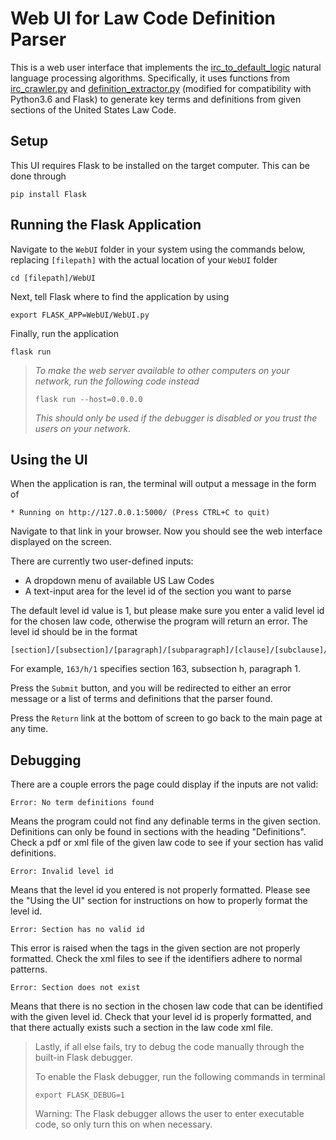 # Web UI for Law Code Definition Parser
This is a web user interface that implements the [irc_to_default_logic](https://github.com/mpertierra/irc_to_default_logic) natural language processing algorithms. Specifically, it uses functions from [irc_crawler.py](https://github.com/mpertierra/irc_to_default_logic/blob/master/scripts/irc_crawler.py) and [definition_extractor.py](https://github.com/mpertierra/irc_to_default_logic/blob/master/scripts/definition_extractor.py) (modified for compatibility with Python3.6 and Flask) to generate key terms and definitions from given sections of the United States Law Code.

## Setup
This UI requires Flask to be installed on the target computer. This can be done through
```
pip install Flask
```

## Running the Flask Application
Navigate to the ```WebUI``` folder in your system using the commands below, replacing ```[filepath]``` with the actual location of your ```WebUI``` folder

```
cd [filepath]/WebUI
```
Next, tell Flask where to find the application by using
```
export FLASK_APP=WebUI/WebUI.py
```
Finally, run the application
```
flask run
```

>_To make the web server available to other computers on your network, run the following code instead_
>```
>flask run --host=0.0.0.0
>```
>_This should only be used if the debugger is disabled or you trust the users on your network._

## Using the UI
When the application is ran, the terminal will output a message in the form of
```
* Running on http://127.0.0.1:5000/ (Press CTRL+C to quit)
```
Navigate to that link in your browser. Now you should see the web interface displayed on the screen.

There are currently two user-defined inputs:
* A dropdown menu of available US Law Codes
* A text-input area for the level id of the section you want to parse

The default level id value is 1, but please make sure you enter a valid level id for the chosen law code, otherwise the program will return an error. The level id should be in the format
```
[section]/[subsection]/[paragraph]/[subparagraph]/[clause]/[subclause]/[item]/[subitem]/[subsubitem]
```
For example, ```163/h/1``` specifies section 163, subsection h, paragraph 1.

Press the ```Submit``` button, and you will be redirected to either an error message or a list of terms and definitions that the parser found.

Press the ```Return``` link at the bottom of screen to go back to the main page at any time.


## Debugging
There are a couple errors the page could display if the inputs are not valid:
```
Error: No term definitions found
```
Means the program could not find any definable terms in the given section. Definitions can only be found in sections with the heading "Definitions". Check a pdf or xml file of the given law code to see if your section has valid definitions.

```
Error: Invalid level id
```
Means that the level id you entered is not properly formatted. Please see the "Using the UI" section for instructions on how to properly format the level id.

```
Error: Section has no valid id
```
This error is raised when the tags in the given section are not properly formatted. Check the xml files to see if the identifiers adhere to normal patterns.

```
Error: Section does not exist
```
Means that there is no section in the chosen law code that can be identified with the given level id. Check that your level id is properly formatted, and that there actually exists such a section in the law code xml file.

>Lastly, if all else fails, try to debug the code manually through the built-in Flask debugger.
>
>To enable the Flask debugger, run the following commands in terminal
>```
>export FLASK_DEBUG=1
>```
>Warning: The Flask debugger allows the user to enter executable code, so only turn this on when necessary.
